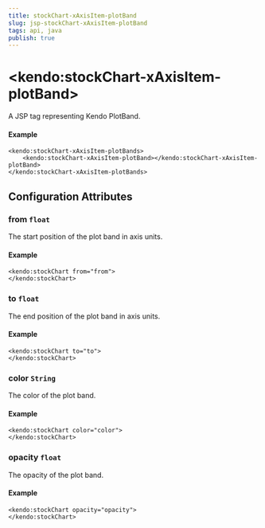 ```yaml
---
title: stockChart-xAxisItem-plotBand
slug: jsp-stockChart-xAxisItem-plotBand
tags: api, java
publish: true
---
```


# \<kendo:stockChart-xAxisItem-plotBand\>
A JSP tag representing Kendo PlotBand.

#### Example
    <kendo:stockChart-xAxisItem-plotBands>
        <kendo:stockChart-xAxisItem-plotBand></kendo:stockChart-xAxisItem-plotBand>
    </kendo:stockChart-xAxisItem-plotBands>


## Configuration Attributes


### from `float`

The start position of the plot band in axis units.

#### Example
    <kendo:stockChart from="from">
    </kendo:stockChart>



### to `float`

The end position of the plot band in axis units.

#### Example
    <kendo:stockChart to="to">
    </kendo:stockChart>



### color `String`

The color of the plot band.

#### Example
    <kendo:stockChart color="color">
    </kendo:stockChart>



### opacity `float`

The opacity of the plot band.

#### Example
    <kendo:stockChart opacity="opacity">
    </kendo:stockChart>


